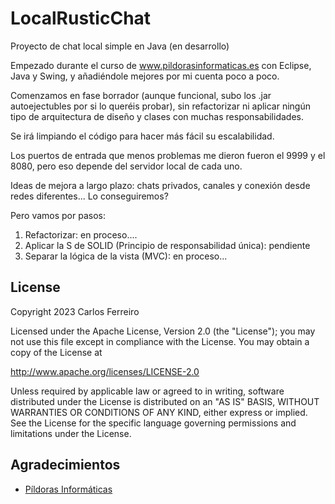 # LocalRusticChat
Proyecto de chat local simple en Java (en desarrollo)

Empezado durante el curso de www.pildorasinformaticas.es con Eclipse, Java y Swing, y añadiéndole mejores por mi cuenta poco a poco.

Comenzamos en fase borrador (aunque funcional, subo los .jar autoejectubles por si lo queréis probar), sin refactorizar ni aplicar ningún tipo de arquitectura de diseño y clases con muchas responsabilidades. 

Se irá limpiando el código para hacer más fácil su escalabilidad.

Los puertos de entrada que menos problemas me dieron fueron el 9999 y el 8080, pero eso depende del servidor local de cada uno.

Ideas de mejora a largo plazo: chats privados, canales y conexión desde redes diferentes... Lo conseguiremos?

Pero vamos por pasos:

1. Refactorizar: en proceso....
2. Aplicar la S de SOLID (Principio de responsabilidad única): pendiente
3. Separar la lógica de la vista (MVC): en proceso...

## License

Copyright 2023 Carlos Ferreiro

Licensed under the Apache License, Version 2.0 (the "License");
you may not use this file except in compliance with the License.
You may obtain a copy of the License at

http://www.apache.org/licenses/LICENSE-2.0

Unless required by applicable law or agreed to in writing, software
distributed under the License is distributed on an "AS IS" BASIS,
WITHOUT WARRANTIES OR CONDITIONS OF ANY KIND, either express or implied.
See the License for the specific language governing permissions and
limitations under the License.

## Agradecimientos

* [Píldoras Informáticas](https://www.pildorasinformaticas.es/)
